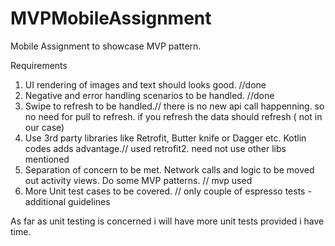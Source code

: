 # MVPMobileAssignment
Mobile Assignment to showcase MVP pattern.

Requirements

1. UI rendering of images and text should looks good. //done
2. Negative and error handling scenarios to be handled. //done
3. Swipe to refresh to be handled.// there is no new api call happenning. so no need for pull to refresh. if you refresh the data should refresh ( not in our case)
4. Use 3rd party libraries like Retrofit, Butter knife or Dagger etc. Kotlin codes adds advantage.// used retrofit2. need not use other libs mentioned
5. Separation of concern to be met. Network calls and logic to be moved out activity views. Do some MVP patterns. // mvp used
6. More Unit test cases to be covered. // only couple of espresso tests - additional guidelines

As far as unit testing is concerned i will have more unit tests provided i have time.
